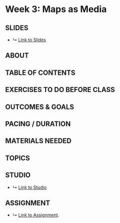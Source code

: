 # Week 3: Maps as Media

## SLIDES
* ↳ [Link to Slides]()

## ABOUT

<!-- 
* New Spatial Media:
  * map mashups, false correlations? 
  * open source 
  * visualization: turf binning - grids, isolines
  * https://turfjs.org/docs/#tesselate
 -->


## TABLE OF CONTENTS


## EXERCISES TO DO BEFORE CLASS


## OUTCOMES & GOALS


## PACING / DURATION



## MATERIALS NEEDED


## TOPICS


## STUDIO

* ↳ [Link to Studio]()

## ASSIGNMENT

* ↳ [Link to Assignment](../assignments/assignment_03.md).